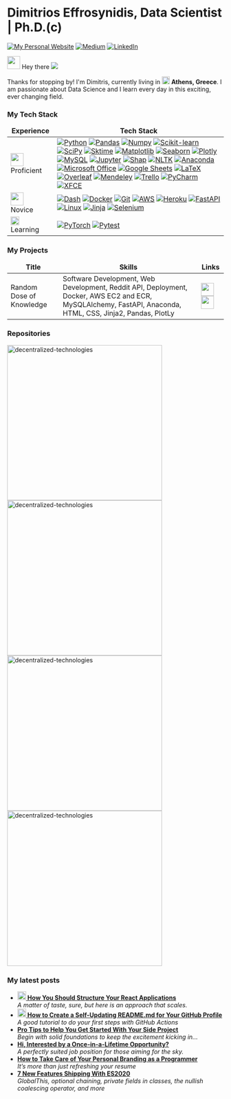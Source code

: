 <h1>Dimitrios Effrosynidis, Data Scientist | Ph.D.(c)</h1>

<p> 
<a href="https://deffro.github.io/" target="_blank"><img alt="My Personal Website" src="https://img.shields.io/badge/-My--Homepage-2e8b57?logo=nones&style=for-the-badge" /></a> 
<a href="https://medium.com/@dimitris.effrosynidis" target="_blank"><img alt="Medium" src="https://img.shields.io/badge/medium-%2312100E.svg?&style=for-the-badge&logo=medium&logoColor=white" /></a> 
<a href="https://www.linkedin.com/in/dimitrios-effrosynidis/" target="_blank"><img alt="LinkedIn" src="https://img.shields.io/badge/linkedin-%230077B5.svg?&style=for-the-badge&logo=linkedin&logoColor=white" /></a>
</p>


<img src="https://slackmojis.com/emojis/22158-oh-hello/download" width="30"/> Hey there 
![](https://komarev.com/ghpvc/?username=Deffro&label=Visitor) 

Thanks for stopping by! I'm Dimitris, currently living in <img src="https://img.icons8.com/fluency/344/greece-circular.png" width="18"/> <b>Athens, Greece</b>. I am passionate about Data Science and I learn every day in this exciting, ever changing field.

<h3>My Tech Stack</h3>

<table>
  <thead align="center">
    <tr border: none;>
      <td><b>Experience</b></td>
      <td><b>Tech Stack</b></td>
    </tr>
  </thead>
  <tbody>
    <tr>
      <td><img src="https://emojis.slackmojis.com/emojis/images/1621492453/40491/expert.gif?1621492453" width="30" style="margin-right:10px"/>Proficient</td>
      <td><a href="https://www.python.org/" target="_blank"><img alt="Python" src="https://img.shields.io/badge/-Python-4B8BBE?style=flat-square&logo=python&logoColor=white" /></a>
      <a href="https://pandas.pydata.org/" target="_blank"><img alt="Pandas" src="https://img.shields.io/badge/-Pandas-150458?style=flat-square&logo=pandas&logoColor=white" /></a>
        <a href="https://numpy.org/" target="_blank"><img alt="Numpy" src="https://img.shields.io/badge/-Numpy-8998CF?style=flat-square&logo=numpy&logoColor=white" /></a>
        <a href="https://scikit-learn.org/stable/index.html" target="_blank"><img alt="Scikit-learn" src="https://img.shields.io/badge/-Sklearn-fa9c3c?style=flat-square&logo=scikitlearn&logoColor=white" /></a>
        <a href="https://scipy.org/" target="_blank"><img alt="SciPy" src="https://img.shields.io/badge/-SciPy-325aa8?style=flat-square&logo=scipy&logoColor=white" /></a>
        <a href="https://www.sktime.org/en/stable/" target="_blank"><img alt="Sktime" src="https://img.shields.io/badge/-Sktime-15a382?style=flat-square" /></a>
        <a href="https://matplotlib.org/" target="_blank"><img alt="Matplotlib" src="https://img.shields.io/badge/-Matplotlib-11557c?style=flat-square" /></a>
        <a href="https://seaborn.pydata.org/" target="_blank"><img alt="Seaborn" src="https://img.shields.io/badge/-Seaborn-226280?style=flat-square" /></a>
        <a href="https://plotly.com/" target="_blank"><img alt="Plotly" src="https://img.shields.io/badge/-Plotly-03b1fc?style=flat-square&logo=plotly&logoColor=white" /></a>
        <a href="https://www.mysql.com/" target="_blank"><img alt="MySQL" src="https://img.shields.io/badge/-MySQL-f29111?style=flat-square&logo=mysql&logoColor=white" /></a>
        <a href="https://jupyter.org/" target="_blank"><img alt="Jupyter" src="https://img.shields.io/badge/-Jupyter-eb6c2d?style=flat-square&logo=jupyter&logoColor=white" /></a>
		<a href="https://shap.readthedocs.io/en/latest/index.html" target="_blank"><img alt="Shap" src="https://img.shields.io/badge/-Shap-a12d86?style=flat-square" /></a>
		<a href="https://www.nltk.org/" target="_blank"><img alt="NLTK" src="https://img.shields.io/badge/-NLTK-1d4959?style=flat-square" /></a>
		<a href="https://www.anaconda.com/" target="_blank"><img alt="Anaconda" src="https://img.shields.io/badge/-Anaconda-3EB049?style=flat-square&logo=anaconda&logoColor=white" /></a>
		<a href="https://www.office.com/" target="_blank"><img alt="Microsoft Office" src="https://img.shields.io/badge/-Microsoft%20Office-DC3E15?style=flat-square&logo=microsoftoffice&logoColor=white" /></a>
		<a href="https://docs.google.com/spreadsheets/" target="_blank"><img alt="Google Sheets" src="https://img.shields.io/badge/-Google%20Sheets-0F9D58?style=flat-square&logo=googlesheets&logoColor=white" /></a>
		<a href="https://www.latex-project.org/" target="_blank"><img alt="LaTeX" src="https://img.shields.io/badge/-LaTeX-1f8077?style=flat-square&logo=latex&logoColor=white" /></a>
		<a href="https://www.overleaf.com/" target="_blank"><img alt="Overleaf" src="https://img.shields.io/badge/-Overleaf-45a638?style=flat-square&logo=overleaf&logoColor=white" /></a>
		<a href="https://www.mendeley.com/" target="_blank"><img alt="Mendeley" src="https://img.shields.io/badge/-Mendeley-8a1c1c?style=flat-square&logo=mendeley&logoColor=white" /></a>
		<a href="https://trello.com/en" target="_blank"><img alt="Trello" src="https://img.shields.io/badge/-Trello-0084d1?style=flat-square&logo=trello&logoColor=white" /></a>
		<a href="https://www.jetbrains.com/pycharm/" target="_blank"><img alt="PyCharm" src="https://img.shields.io/badge/-PyCharm-41c473?style=flat-square&logo=pycharm&logoColor=white" /></a>
		<a href="https://xfce.org/" target="_blank"><img alt="XFCE" src="https://img.shields.io/badge/-XFCE-398ab3?style=flat-square&logo=xfce&logoColor=white" /></a>		
        </td>
    </tr>
    <tr>
        <td><img src="https://emojis.slackmojis.com/emojis/images/1621350945/39802/baby-yoda_hi.gif?1621350945" width="30" style="margin-right:10px"/>Novice</td>
        <td><a href="https://plotly.com/dash/" target="_blank"><img alt="Dash" src="https://img.shields.io/badge/-Dash-244b78?style=flat-square&logo=dash&logoColor=white" /></a>
            <a href="https://www.docker.com/" target="_blank"><img alt="Docker" src="https://img.shields.io/badge/-Docker-0db7ed?style=flat-square&logo=docker&logoColor=white" /></a>
            <a href="https://git-scm.com/" target="_blank"><img alt="Git" src="https://img.shields.io/badge/-Git-F1502F?style=flat-square&logo=git&logoColor=white" /></a>
            <a href="https://aws.amazon.com/" target="_blank"><img alt="AWS" src="https://img.shields.io/badge/-AWS-232f3e?style=flat-square&logo=amazonaws&logoColor=white" /></a>
            <a href="https://www.heroku.com/" target="_blank"><img alt="Heroku" src="https://img.shields.io/badge/-Heroku-430098?style=flat-square&logo=heroku&logoColor=white" /></a>
            <a href="https://fastapi.tiangolo.com/" target="_blank"><img alt="FastAPI" src="https://img.shields.io/badge/-FastAPI-35a691?style=flat-square&logo=fastapi&logoColor=white" /></a>
            <a href="https://www.linux.org/" target="_blank"><img alt="Linux" src="https://img.shields.io/badge/-Linux-F3CD00?style=flat-square&logo=linux&logoColor=white" /></a>
			<a href="https://jinja.palletsprojects.com/en/3.0.x/" target="_blank"><img alt="Jinja" src="https://img.shields.io/badge/-Jinja-910707?style=flat-square&logo=jinja&logoColor=white" /></a>
			<a href="https://www.selenium.dev/" target="_blank"><img alt="Selenium" src="https://img.shields.io/badge/-Selenium-68747a?style=flat-square&logo=selenium&logoColor=white" /></a>
        </td>
    </tr>
    <tr>
        <td><img src="https://slackmojis.com/emojis/18436-loading/download" width="20" style="margin-right:20px"/>Learning</td>
        <td>
           <a href="https://pytorch.org/" target="_blank"><img alt="PyTorch" src="https://img.shields.io/badge/-PyTorch-d6522d?style=flat-square&logo=pytorch&logoColor=white" /></a>
			<a href="https://docs.pytest.org/en/7.0.x/" target="_blank"><img alt="Pytest" src="https://img.shields.io/badge/-Pytest-ffd43b?style=flat-square&logo=pytest&logoColor=white" /></a> 
        </td>
    </tr>
  </tbody>
</table>    

<h3>My Projects</h3>

<table>
  <thead align="center">
    <tr border: none;>
      <td><b>Title</b></td>
      <td><b>Skills</b></td>
      <td><b>Links</b></td>
    </tr>
  </thead>
  <tbody>
    <tr>
       <td>Random Dose of Knowledge</td>
       <td>Software Development, Web Development, Reddit API, Deployment, Docker, AWS EC2 and ECR, MySQLAlchemy, FastAPI, Anaconda, HTML, CSS, Jinja2, Pandas, PlotLy</td>
       <td><a href="https://github.com/Deffro/random-dose-of-knowledge" target="_blank"><img src="https://img.icons8.com/plasticine/344/github.png" width="30"/></a>
            <a href="https://towardsdatascience.com/developing-and-deploying-a-complete-project-using-fastapi-jinja2-sqlalchemy-docker-and-aws-1b504a1a2be4" target="_blank"><img src="https://img.icons8.com/ios-filled/344/medium-monogram--v1.png" width="30"/></a>
       </td>
    </tr>
  </tbody>
</table>      
    
    
    

</p>
<h3>Repositories</h3>
<a href="https://github.com/Deffro/text-preprocessing-techniques"><img width="360" src="https://denvercoder1-github-readme-stats.vercel.app/api/pin/?username=Deffro&repo=text-preprocessing-techniques&theme=react&bg_color=1F222E&title_color=F8D866&icon_color=F8D866&hide_border=false&show_icons=true" alt="decentralized-technologies"></a>	
<a href="https://github.com/Deffro/Data-Science-Portfolio"><img width="360" src="https://denvercoder1-github-readme-stats.vercel.app/api/pin/?username=Deffro&repo=Data-Science-Portfolio&theme=react&bg_color=1F222E&title_color=F8D866&icon_color=F8D866&hide_border=false&show_icons=true" alt="decentralized-technologies"></a>	
<a href="https://github.com/Deffro/random-dose-of-knowledge"><img width="360" src="https://denvercoder1-github-readme-stats.vercel.app/api/pin/?username=Deffro&repo=random-dose-of-knowledge&theme=react&bg_color=1F222E&title_color=F8D866&icon_color=F8D866&hide_border=false&show_icons=true" alt="decentralized-technologies"></a>
<a href="https://github.com/Deffro/statify"><img width="360" src="https://denvercoder1-github-readme-stats.vercel.app/api/pin/?username=Deffro&repo=statify&theme=react&bg_color=1F222E&title_color=F8D866&icon_color=F8D866&hide_border=false&show_icons=true" alt="decentralized-technologies"></a>





<h3>My latest posts</h3>
<ul>
  <li><a href="https://medium.com/better-programming/how-you-should-structure-your-react-applications-e7dd32375a98"><b><img src="https://emojipedia-us.s3.dualstack.us-west-1.amazonaws.com/thumbs/240/apple/237/gear_2699.png" width="20" alt="new" /> How You Should Structure Your React Applications</b></a><br/><i>A matter of taste, sure, but here is an approach that scales.</i></li>
  <li><a href="https://medium.com/@th.guibert/how-to-create-a-self-updating-readme-md-for-your-github-profile-f8b05744ca91"><b><img src="https://emojipedia-us.s3.dualstack.us-west-1.amazonaws.com/thumbs/240/apple/237/fire_1f525.png" width="20" alt="new" /> How to Create a Self-Updating README.md for Your GitHub Profile</b></a><br/><i>A good tutorial to do your first steps with GitHub Actions</i></li>
  <li><a href="https://medium.com/better-programming/pro-tips-to-help-you-get-started-with-your-side-project-15d01b76e0d8"><b>Pro Tips to Help You Get Started With Your Side Project</b></a><br/><i>Begin with solid foundations to keep the excitement kicking in...</i></li>
  <li><a href="https://medium.com/dev-genius/hi-interested-by-a-once-in-a-lifetime-opportunity-1777c889127c"><b>Hi, Interested by a Once-in-a-Lifetime Opportunity?</b></a><br/><i>A perfectly suited job position for those aiming for the sky.</i></li>
  <li><a href="https://medium.com/better-programming/how-to-take-care-of-your-personal-branding-as-a-programmer-2d3aeba56cb9"><b>How to Take Care of Your Personal Branding as a Programmer</b></a><br/><i>It’s more than just refreshing your resume</i></li>
  <li><a href="https://medium.com/better-programming/8-new-features-shipping-with-es2020-7a2721f710fb"><b>7 New Features Shipping With ES2020</b></a><br/><i>GlobalThis, optional chaining, private fields in classes, the nullish coalescing operator, and more</i></li>
</ul>
